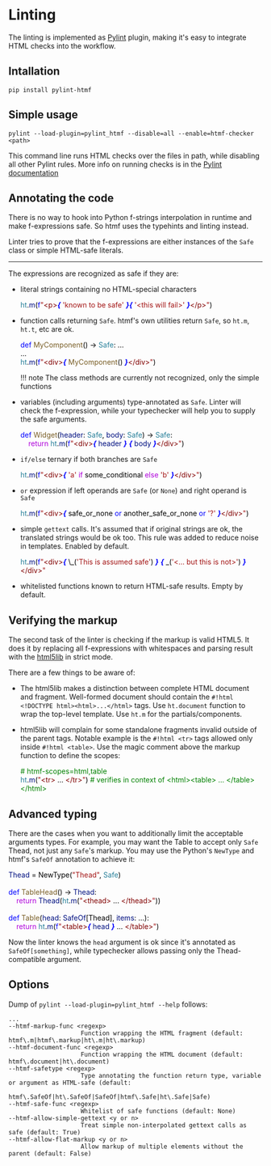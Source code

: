 # Linting

The linting is implemented as [Pylint](https://www.pylint.org) plugin, making it's easy to integrate HTML checks into the workflow.

## Intallation

``` { .text, .copy }
pip install pylint-htmf
```

## Simple usage

```
pylint --load-plugin=pylint_htmf --disable=all --enable=htmf-checker <path>
```

This command line runs HTML checks over the files in path, while disabling all other Pylint rules. More info on running checks is in the [Pylint documentation](https://docs.pylint.org)

## Annotating the code

There is no way to hook into Python f-strings interpolation in runtime and make f-expressions safe. So htmf uses the typehints and linting instead.

Linter tries to prove that the f-expressions are either instances of the `Safe` class or simple HTML-safe literals.

---

The expressions are recognized as safe if they are:

- literal strings containing no HTML-special characters
    <!--
    ht.m(f"<p>{ 'known to be safe' }{ '<this will fail>' }</p>")
    -->
    <div class="htmf-code"><div><span style="color: #267f99;">ht</span><span style="color: #000000;">.</span><span style="color: #001080;">m</span><span style="color: #000000;">(</span><span style="color: #0000ff;">f</span><span style="color: #a31515;">"</span><span style="color: #800000;">&lt;p&gt;</span><span style="color: #0000ff;font-style: italic;font-weight: bold;">{</span><span style="color: #000000;"> </span><span style="color: #a31515;">'known to be safe'</span><span style="color: #000000;"> </span><span style="color: #0000ff;font-style: italic;font-weight: bold;">}{</span><span style="color: #000000;"> </span><span style="color: #a31515;">'&lt;this will fail&gt;'</span><span style="color: #000000;"> </span><span style="color: #0000ff;font-style: italic;font-weight: bold;">}</span><span style="color: #800000;">&lt;/p&gt;</span><span style="color: #a31515;">"</span><span style="color: #000000;">)</span></div></div>

- function calls returning `Safe`. htmf's own utilities return `Safe`, so `ht.m`, `ht.t`, etc are ok.
    <!--
    def MyComponent() -> Safe: ...
    ...
    ht.m(f"<div>{ MyComponent() }</div>")
    -->
    <div class="htmf-code"><div><span style="color: #0000ff;">def</span><span style="color: #000000;"> </span><span style="color: #795e26;">MyComponent</span><span style="color: #000000;">() -&gt; </span><span style="color: #267f99;">Safe</span><span style="color: #000000;">: ...</span></div><div><span style="color: #000000;">...</span></div><div><span style="color: #267f99;">ht</span><span style="color: #000000;">.</span><span style="color: #001080;">m</span><span style="color: #000000;">(</span><span style="color: #0000ff;">f</span><span style="color: #a31515;">"</span><span style="color: #800000;">&lt;div&gt;</span><span style="color: #0000ff;font-style: italic;font-weight: bold;">{</span><span style="color: #000000;"> </span><span style="color: #795e26;">MyComponent</span><span style="color: #000000;">() </span><span style="color: #0000ff;font-style: italic;font-weight: bold;">}</span><span style="color: #800000;">&lt;/div&gt;</span><span style="color: #a31515;">"</span><span style="color: #000000;">)</span></div></div>

    !!! note
        The class methods are currently not recognized, only the simple functions

- variables (including arguments) type-annotated as `Safe`. Linter will check the f-expression, while your typechecker will help you to supply the safe arguments.
    <!--
    def Widget(header: Safe, body: Safe) -> Safe:
        return ht.m(f"<div>{ header } { body }</div>")
    -->
    <div class="htmf-code"><div><span style="color: #0000ff;">def</span><span style="color: #000000;"> </span><span style="color: #795e26;">Widget</span><span style="color: #000000;">(</span><span style="color: #001080;">header</span><span style="color: #000000;">: </span><span style="color: #267f99;">Safe</span><span style="color: #000000;">, </span><span style="color: #001080;">body</span><span style="color: #000000;">: </span><span style="color: #267f99;">Safe</span><span style="color: #000000;">) -&gt; </span><span style="color: #267f99;">Safe</span><span style="color: #000000;">:</span></div><div><span style="color: #000000;">&nbsp; &nbsp; </span><span style="color: #af00db;">return</span><span style="color: #000000;"> </span><span style="color: #267f99;">ht</span><span style="color: #000000;">.</span><span style="color: #001080;">m</span><span style="color: #000000;">(</span><span style="color: #0000ff;">f</span><span style="color: #a31515;">"</span><span style="color: #800000;">&lt;div&gt;</span><span style="color: #0000ff;font-style: italic;font-weight: bold;">{</span><span style="color: #000000;"> </span><span style="color: #001080;">header</span><span style="color: #000000;"> </span><span style="color: #0000ff;font-style: italic;font-weight: bold;">}</span><span style="color: #000000;"> </span><span style="color: #0000ff;font-style: italic;font-weight: bold;">{</span><span style="color: #000000;"> </span><span style="color: #001080;">body</span><span style="color: #000000;"> </span><span style="color: #0000ff;font-style: italic;font-weight: bold;">}</span><span style="color: #800000;">&lt;/div&gt;</span><span style="color: #a31515;">"</span><span style="color: #000000;">)</span></div></div>

- `if/else` ternary if both branches are `Safe`
    <!--
        ht.m(f"<div>{ 'a' if some_conditional else 'b' }</div>")
        -->
    <div class="htmf-code"><div><span style="color: #267f99;">ht</span><span style="color: #000000;">.</span><span style="color: #001080;">m</span><span style="color: #000000;">(</span><span style="color: #0000ff;">f</span><span style="color: #a31515;">"</span><span style="color: #800000;">&lt;div&gt;</span><span style="color: #0000ff;font-style: italic;font-weight: bold;">{</span><span style="color: #000000;"> </span><span style="color: #a31515;">'a'</span><span style="color: #000000;"> </span><span style="color: #af00db;">if</span><span style="color: #000000;"> some_conditional </span><span style="color: #af00db;">else</span><span style="color: #000000;"> </span><span style="color: #a31515;">'b'</span><span style="color: #000000;"> </span><span style="color: #0000ff;font-style: italic;font-weight: bold;">}</span><span style="color: #800000;">&lt;/div&gt;</span><span style="color: #a31515;">"</span><span style="color: #000000;">)</span></div></div>

- `or` expression if left operands are `Safe` (or `None`) and right operand is `Safe`
    <!--
    ht.m(f"<div>{ safe_or_none or another_safe_or_none or '?' }</div>")
    -->
    <div class="htmf-code"><div><span style="color: #267f99;">ht</span><span style="color: #000000;">.</span><span style="color: #001080;">m</span><span style="color: #000000;">(</span><span style="color: #0000ff;">f</span><span style="color: #a31515;">"</span><span style="color: #800000;">&lt;div&gt;</span><span style="color: #0000ff;font-style: italic;font-weight: bold;">{</span><span style="color: #000000;"> safe_or_none </span><span style="color: #0000ff;">or</span><span style="color: #000000;"> another_safe_or_none </span><span style="color: #0000ff;">or</span><span style="color: #000000;"> </span><span style="color: #a31515;">'?'</span><span style="color: #000000;"> </span><span style="color: #0000ff;font-style: italic;font-weight: bold;">}</span><span style="color: #800000;">&lt;/div&gt;</span><span style="color: #a31515;">"</span><span style="color: #000000;">)</span></div></div>

- simple `gettext` calls. It's assumed that if original strings are ok, the translated strings would be ok too. This rule was added to reduce noise in templates. Enabled by default.
    <!-- There was a bug with python-markdown treating _() of gettext as markdown emph. Solved by escaping it with \_ -->
    <!--
        ht.m(f"<div>{ _('This is assumed safe') } { _('<... but this is not>') }</div>"
    -->
    <div class="htmf-code"><div><span style="color: #267f99;">ht</span><span style="color: #000000;">.</span><span style="color: #001080;">m</span><span style="color: #000000;">(</span><span style="color: #0000ff;">f</span><span style="color: #a31515;">"</span><span style="color: #800000;">&lt;div&gt;</span><span style="color: #0000ff;font-style: italic;font-weight: bold;">{</span><span style="color: #000000;"> \_(</span><span style="color: #a31515;">'This is assumed safe'</span><span style="color: #000000;">) </span><span style="color: #0000ff;font-style: italic;font-weight: bold;">}</span><span style="color: #000000;"> </span><span style="color: #0000ff;font-style: italic;font-weight: bold;">{</span><span style="color: #000000;"> _(</span><span style="color: #a31515;">'&lt;... but this is not&gt;'</span><span style="color: #000000;">) </span><span style="color: #0000ff;font-style: italic;font-weight: bold;">}</span><span style="color: #800000;">&lt;/div&gt;</span><span style="color: #a31515;">"</span></div></div>

- whitelisted functions known to return HTML-safe results. Empty by default.

## Verifying the markup

The second task of the linter is checking if the markup is valid HTML5. It does it by replacing all f-expressions with whitespaces and parsing result with the [html5lib](https://github.com/html5lib/html5lib-python) in strict mode.

There are a few things to be aware of:

- The html5lib makes a distinction between complete HTML document and fragment. Well-formed document should contain the `#!html <!DOCTYPE html><html>...</html>` tags. Use `ht.document` function to wrap the top-level template. Use `ht.m` for the partials/components.

- html5lib will complain for some standalone fragments invalid outside of the parent tags. Notable example is the `#!html <tr>` tags allowed only inside `#!html <table>`.
  Use the magic comment above the markup function to define the scopes:
    <!--
    # htmf-scopes=html,table
    ht.m("<tr> ... </tr>") # verifies in context of <html><table> ... </table></html>
    -->
    <div class="htmf-code"><div><span style="color: #008000;"># htmf-scopes=html,table</span></div><div><span style="color: #267f99;">ht</span><span style="color: #000000;">.</span><span style="color: #001080;">m</span><span style="color: #000000;">(</span><span style="color: #a31515;">"</span><span style="color: #800000;">&lt;tr&gt;</span><span style="color: #000000;"> ... </span><span style="color: #800000;">&lt;/tr&gt;</span><span style="color: #a31515;">"</span><span style="color: #000000;">) </span><span style="color: #008000;"># verifies in context of &lt;html&gt;&lt;table&gt; ... &lt;/table&gt;&lt;/html&gt;</span></div></div>

## Advanced typing

There are the cases when you want to additionally limit the acceptable arguments types.
For example, you may want the Table to accept only `Safe` Thead, not just any `Safe`'s markup.
You may use the Python's `NewType` and htmf's `SafeOf` annotation to achieve it:
<!--
Thead = NewType("Thead", Safe)

def TableHead() -> Thead:
    return Thead(ht.m("<thead> ... </thead>"))

def Table(head: SafeOf[Thead], items: ...):
    return ht.m(f"<table>{ head } ... </table>")
 -->
<div class="htmf-code"><div><span style="color: #001080;">Thead</span><span style="color: #000000;"> = NewType(</span><span style="color: #a31515;">"Thead"</span><span style="color: #000000;">, </span><span style="color: #267f99;">Safe</span><span style="color: #000000;">)</span></div><br><div><span style="color: #0000ff;">def</span><span style="color: #000000;"> </span><span style="color: #795e26;">TableHead</span><span style="color: #000000;">() -&gt; </span><span style="color: #001080;">Thead</span><span style="color: #000000;">:</span></div><div><span style="color: #000000;">&nbsp; &nbsp; </span><span style="color: #af00db;">return</span><span style="color: #000000;"> </span><span style="color: #001080;">Thead</span><span style="color: #000000;">(</span><span style="color: #267f99;">ht</span><span style="color: #000000;">.</span><span style="color: #001080;">m</span><span style="color: #000000;">(</span><span style="color: #a31515;">"</span><span style="color: #800000;">&lt;thead&gt;</span><span style="color: #000000;"> ... </span><span style="color: #800000;">&lt;/thead&gt;</span><span style="color: #a31515;">"</span><span style="color: #000000;">))</span></div><br><div><span style="color: #0000ff;">def</span><span style="color: #000000;"> </span><span style="color: #795e26;">Table</span><span style="color: #000000;">(</span><span style="color: #001080;">head</span><span style="color: #000000;">: </span><span style="color: #001080;">SafeOf</span><span style="color: #000000;">[Thead], </span><span style="color: #001080;">items</span><span style="color: #000000;">: ...):</span></div><div><span style="color: #000000;">&nbsp; &nbsp; </span><span style="color: #af00db;">return</span><span style="color: #000000;"> </span><span style="color: #267f99;">ht</span><span style="color: #000000;">.</span><span style="color: #001080;">m</span><span style="color: #000000;">(</span><span style="color: #0000ff;">f</span><span style="color: #a31515;">"</span><span style="color: #800000;">&lt;table&gt;</span><span style="color: #0000ff;font-style: italic;font-weight: bold;">{</span><span style="color: #000000;"> </span><span style="color: #001080;">head</span><span style="color: #000000;"> </span><span style="color: #0000ff;font-style: italic;font-weight: bold;">}</span><span style="color: #000000;"> ... </span><span style="color: #800000;">&lt;/table&gt;</span><span style="color: #a31515;">"</span><span style="color: #000000;">)</span></div></div>

Now the linter knows the `head` argument is ok since it's annotated as `SafeOf[something]`, while typechecker allows passing only the Thead-compatible argument.

## Options

Dump of `pylint --load-plugin=pylint_htmf --help` follows:

```
...
--htmf-markup-func <regexp>
                    Function wrapping the HTML fragment (default: htmf\.m|htmf\.markup|ht\.m|ht\.markup)
--htmf-document-func <regexp>
                    Function wrapping the HTML document (default: htmf\.document|ht\.document)
--htmf-safetype <regexp>
                    Type annotating the function return type, variable or argument as HTML-safe (default:
                    htmf\.SafeOf|ht\.SafeOf|SafeOf|htmf\.Safe|ht\.Safe|Safe)
--htmf-safe-func <regexp>
                    Whitelist of safe functions (default: None)
--htmf-allow-simple-gettext <y or n>
                    Treat simple non-interpolated gettext calls as safe (default: True)
--htmf-allow-flat-markup <y or n>
                    Allow markup of multiple elements without the parent (default: False)
```
